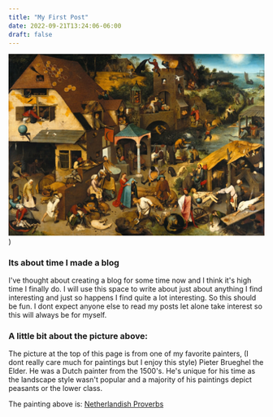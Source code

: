 ```yaml
---
title: "My First Post"
date: 2022-09-21T13:24:06-06:00
draft: false
---
```

![Image alt](/test-post-1.png) )

### Its about time I made a blog 

I've thought about creating a blog for some time now and I think it's high time I finally do. I will use this space to write about just about anything I find interesting and just so happens I find quite a lot interesting. So this should be fun. I dont expect anyone else to read my posts let alone take interest so this will always be for myself.

### A little bit about the picture above:

The picture at the top of this page is from one of my favorite painters, (I dont really care much for paintings but I enjoy this style) Pieter Brueghel the Elder. He was a Dutch painter from the 1500's. He's unique for his time as the landscape style wasn't popular and a majority of his paintings depict peasants or the lower class. 

The painting above is: [Netherlandish Proverbs](https://en.wikipedia.org/wiki/Netherlandish_Proverbs)

